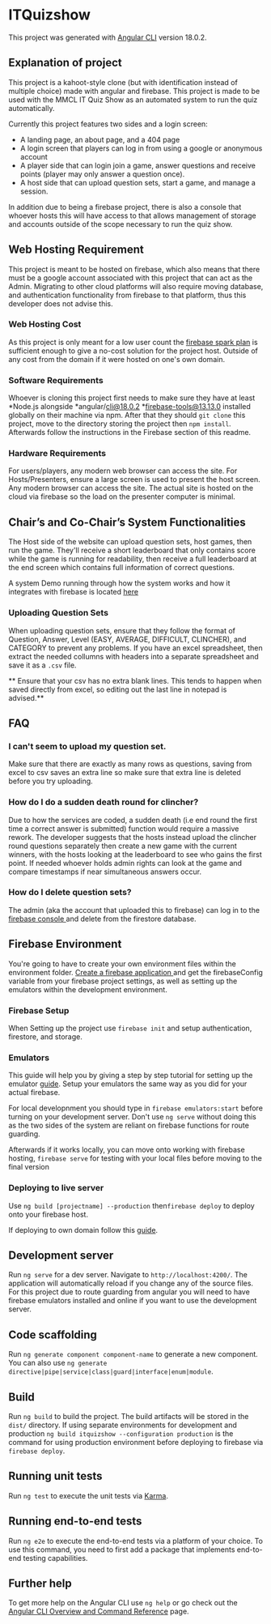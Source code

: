 # ITQuizshow

This project was generated with [Angular CLI](https://github.com/angular/angular-cli) version 18.0.2.

## Explanation of project

This project is a kahoot-style clone (but with identification instead of multiple choice) made with angular and firebase. This project is made to be used with the MMCL IT Quiz Show as an automated system to run the quiz automatically.

Currently this project features two sides and a login screen:
* A landing page, an about page, and a 404 page
* A login screen that players can log in from using a google or anonymous account
* A player side that can login join a game, answer questions and receive points (player may only answer a question once).
* A host side that can upload question sets, start a game, and manage a session.

In addition due to being a firebase project, there is also a console that whoever hosts this will have access to that allows management of storage and accounts outside of the scope necessary to run the quiz show.
## Web Hosting Requirement

This project is meant to be hosted on firebase, which also means that there must be a google account associated with this project that can act as the Admin. Migrating to other cloud platforms will also require moving database, and authentication functionality from firebase to that platform, thus this developer does not advise this.

###	Web Hosting Cost 

As this project is only meant for a low user count the [firebase spark plan](https://firebase.google.com/pricing) is sufficient enough to give a no-cost solution for the project host. Outside of any cost from the domain if it were hosted on one's own domain.


### Software Requirements
Whoever is cloning this project first needs to make sure they have at least
*Node.js
alongside 
*angular/cli@18.0.2
*firebase-tools@13.13.0
installed globally on their machine via npm. 
After that they should `git clone` this project, move to the directory storing the project then `npm install`. Afterwards follow the instructions in the Firebase section of this readme.

### Hardware Requirements

For users/players, any modern web browser can access the site.
For Hosts/Presenters, ensure a large screen is used to present the host screen. Any modern browser can access the site. The actual site is hosted on the cloud via firebase so the load on the presenter computer is minimal.

## Chair’s and Co-Chair’s System Functionalities
The Host side of the website can upload question sets, host games, then run the game. They'll receive a short leaderboard that only contains score while the game is running for readability, then receive a full leaderboard at the end screen which contains full information of correct questions.

A system Demo running through how the system works and how it integrates with firebase is located [here](https://youtu.be/bxVEAfw_6wo)

### Uploading Question Sets

When uploading question sets, ensure that they follow the format of Question, Answer, Level (EASY, AVERAGE, DIFFICULT, CLINCHER), and CATEGORY to prevent any problems. If you have an excel spreadsheet, then extract the needed collumns with headers into a separate spreadsheet and save it as a `.csv` file. 

** Ensure that your csv has no extra blank lines. This tends to happen when saved directly from excel, so editing out the last line in notepad is advised.**

## FAQ

### I can't seem to upload my question set.

Make sure that there are exactly as many rows as questions, saving from excel to csv saves an extra line so make sure that extra line is deleted before you try uploading.

### How do I do a sudden death round for clincher?

Due to how the services are coded, a sudden death (i.e end round the first time a correct answer is submitted) function would require a massive rework. The developer suggests that the hosts instead upload the clincher round questions separately then create a new game with the current winners, with the hosts looking at the leaderboard to see who gains the first point. If needed whoever holds admin rights can look at the game and compare timestamps if near simultaneous answers occur.

### How do I delete question sets?
The admin (aka the account that uploaded this to firebase) can log in to the [firebase console ](https://console.firebase.google.com/) and delete from the firestore database.

## Firebase Environment

You're going to have to create your own environment files within the environment folder. [Create a firebase application ](https://firebase.google.com/docs/web/setup?continue=https%3A%2F%2Ffirebase.google.com%2Flearn%2Fpathways%2Ffirebase-web%23article-https%3A%2F%2Ffirebase.google.com%2Fdocs%2Fweb%2Fsetup) and get the firebaseConfig variable from your firebase project settings, as well as setting up the emulators within the development environment. 

### Firebase Setup

When Setting up the project use `firebase init` and setup authentication, firestore, and storage.

### Emulators
This guide will help you by giving a step by step tutorial for setting up the emulator [ guide](https://firebase.google.com/docs/emulator-suite/install_and_configure). Setup your emulators the same way as you did for your actual firebase.

For local developnment you should type in `firebase emulators:start` before turning on your development server. Don't use `ng serve` without doing this as the two sides of the system are reliant on firebase functions for route guarding.

Afterwards if it works locally, you can move onto working with firebase hosting, `firebase serve` for testing with your local files before moving to the final version

### Deploying to live server
Use `ng build [projectname] --production` then`firebase deploy` to deploy onto your firebase host. 

If deploying to own domain follow this [guide](https://firebase.google.com/docs/hosting/custom-domain).


## Development server

Run `ng serve` for a dev server. Navigate to `http://localhost:4200/`. The application will automatically reload if you change any of the source files. For this project due to route guarding from angular you will need to have firebase emulators installed and online if you want to use the development server.

## Code scaffolding

Run `ng generate component component-name` to generate a new component. You can also use `ng generate directive|pipe|service|class|guard|interface|enum|module`.

## Build

Run `ng build` to build the project. The build artifacts will be stored in the `dist/` directory. If using separate environments for development and production `ng build itquizshow --configuration production` is the command for using production environment before deploying to firebase via `firebase deploy`.

## Running unit tests

Run `ng test` to execute the unit tests via [Karma](https://karma-runner.github.io).

## Running end-to-end tests

Run `ng e2e` to execute the end-to-end tests via a platform of your choice. To use this command, you need to first add a package that implements end-to-end testing capabilities.

## Further help

To get more help on the Angular CLI use `ng help` or go check out the [Angular CLI Overview and Command Reference](https://angular.dev/tools/cli) page.
